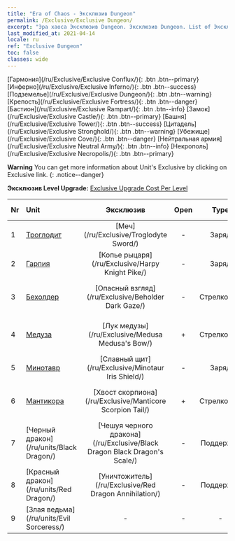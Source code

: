 ```yaml
---
title: "Era of Chaos - Эксклюзив Dungeon"
permalink: /Exclusive/Exclusive Dungeon/
excerpt: "Эра хаоса Эксклюзив Dungeon. Эксклюзив Dungeon. List of Эксклюзив Dungeon in Era of Chaos"
last_modified_at: 2021-04-14
locale: ru
ref: "Exclusive Dungeon"
toc: false
classes: wide
---
```

 [Гармония](/ru/Exclusive/Exclusive Conflux/){: .btn .btn--primary} [Инферно](/ru/Exclusive/Exclusive Inferno/){: .btn .btn--success} [Подземелье](/ru/Exclusive/Exclusive Dungeon/){: .btn .btn--warning} [Крепость](/ru/Exclusive/Exclusive Fortress/){: .btn .btn--danger} [Бастион](/ru/Exclusive/Exclusive Rampart/){: .btn .btn--info} [Замок](/ru/Exclusive/Exclusive Castle/){: .btn .btn--primary} [Башня](/ru/Exclusive/Exclusive Tower/){: .btn .btn--success} [Цитадель](/ru/Exclusive/Exclusive Stronghold/){: .btn .btn--warning} [Убежище](/ru/Exclusive/Exclusive Cove/){: .btn .btn--danger} [Нейтральная армия](/ru/Exclusive/Exclusive Neutral Army/){: .btn .btn--info} [Некрополь](/ru/Exclusive/Exclusive Necropolis/){: .btn .btn--primary} 

**Warning** You can get more information about Unit's Exclusive by clicking on Exclusive link. 
{: .notice--danger}

 **Эксклюзив Level Upgrade:** [Exclusive Upgrade Cost Per Level](/Exclusive/ExclusiveUpgradeCostPerLevel/)

  | Nr |         Unit        | Эксклюзив | Open  |    Type   |  Item to Rank UP      |  Облик   |
  |:---|:--------------------|:-------------:|:-----:|:---------:|:---------------------:|:-------:|
  | 1  | [Троглодит](/ru/units/Troglodyte/) | [Меч](/ru/Exclusive/Troglodyte Sword/) | - | Заряд | [Жетон меча](/ru/Items/con_912/) | - |
  | 2  | [Гарпия](/ru/units/Harpy/) | [Копье рыцаря](/ru/Exclusive/Harpy Knight Pike/) | - | Заряд | [Жетон Копья рыцаря](/ru/Items/con_916/) | - |
  | 3  | [Бехолдер](/ru/units/Beholder/) | [Опасный взгляд](/ru/Exclusive/Beholder Dark Gaze/) | - | Стрелковый | [Опасный взгляд](/ru/Items/con_990/) | [Особый облик: Опасный взгляд](/ru/Items/con_658/) |
  | 4  | [Медуза](/ru/units/Medusa/) | [Лук медузы](/ru/Exclusive/Medusa Medusa's Bow/) | + | Стрелковый | [Жетон лука медузы](/ru/Items/con_991/) | [Особый облик: Лук медузы](/ru/Items/con_659/) |
  | 5  | [Минотавр](/ru/units/Minotaur/) | [Славный щит](/ru/Exclusive/Minotaur Iris Shield/) | - | Заряд | [Жетон славного щита](/ru/Items/con_913/) | - |
  | 6  | [Мантикора](/ru/units/Manticore/) | [Хвост скорпиона](/ru/Exclusive/Manticore Scorpion Tail/) | + | Стрелковый | [Жетон хвоста скорпиона](/ru/Items/con_992/) | [Особый облик: Хвост скорпиона](/ru/Items/con_660/) |
  | 7  | [Черный дракон](/ru/units/Black Dragon/) | [Чешуя черного дракона](/ru/Exclusive/Black Dragon Black Dragon's Scale/) | - | Поддержка | [Жетон чешуи черного дракона](/ru/Items/con_993/) | [Особый облик: Чешуя черного дракона](/ru/Items/con_661/) |
  | 8  | [Красный дракон](/ru/units/Red Dragon/) | [Уничтожитель](/ru/Exclusive/Red Dragon Annihilation/) | - | Поддержка | - | - |
  | 9  | [Злая ведьма](/ru/units/Evil Sorceress/) | - | - | - | none | none |
